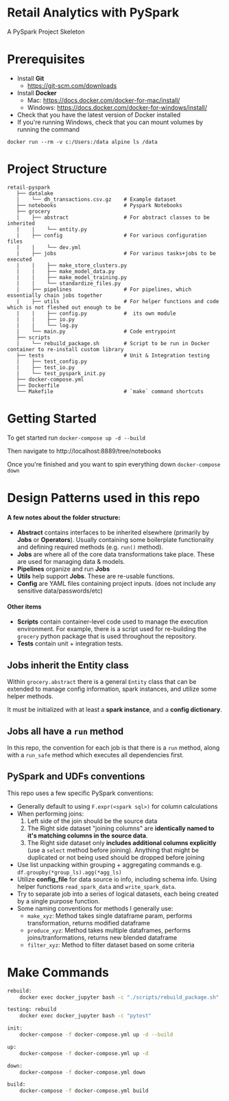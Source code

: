 # Retail Analytics with PySpark
A PySpark Project Skeleton
 
# Prerequisites
* Install **Git**
    - https://git-scm.com/downloads
* Install **Docker**
    - Mac: https://docs.docker.com/docker-for-mac/install/
    - Windows: https://docs.docker.com/docker-for-windows/install/
* Check that you have the latest version of Docker installed
* If you're running Windows, check that you can mount volumes by running the command 
  
`docker run --rm -v c:/Users:/data alpine ls /data`

# Project Structure

    retail-pyspark              
       ├── datalake           
       |    └── dh_transactions.csv.gz    # Example dataset
       ├── notebooks                      # Pyspark Notebooks
       ├── grocery  
       |    ├── abstract                  # For abstract classes to be inherited
       |    |    └── entity.py            
       |    ├── config                    # For various configuration files
       |    |    └── dev.yml              
       |    ├── jobs                      # For various tasks+jobs to be executed
       |    |    ├── make_store_clusters.py
       |    |    ├── make_model_data.py
       |    |    ├── make_model_training.py
       |    |    └── standardize_files.py
       |    ├── pipelines                 # For pipelines, which essentially chain jobs together
       |    ├── utils                     # For helper functions and code which is not fleshed out enough to be 
       |    |    ├── config.py            #  its own module
       |    |    ├── io.py
       |    |    └── log.py
       |    └── main.py                   # Code entrypoint
       ├── scripts                         
       |    └── rebuild_package.sh        # Script to be run in Docker container to re-install custom library
       ├── tests                          # Unit & Integration testing
       |    ├── test_config.py     
       |    ├── test_io.py
       |    └── test_pyspark_init.py            
       ├── docker-compose.yml
       ├── Dockerfile
       └── Makefile                       # `make` command shortcuts

# Getting Started

To get started run `docker-compose up -d --build`

Then navigate to http://localhost:8889/tree/notebooks

Once you're finished and you want to spin everything down `docker-compose down`

# Design Patterns used in this repo

#### A few notes about the folder structure:
* __Abstract__ contains interfaces to be inherited elsewhere (primarily by __Jobs__ or __Operators__). Usually containing some boilerplate functionality and defining required methods (e.g. `run()` method). 
* __Jobs__ are where all of the core data transformations take place. These are used for managing data & models.
* __Pipelines__ organize and run __Jobs__
* __Utils__ help support __Jobs__. These are re-usable functions.
* __Config__ are YAML files containing project inputs. (does not include any sensitive data/passwords/etc)  

#### Other items
* __Scripts__ contain container-level code used to manage the execution environment. For example, there is a script used for re-building the `grocery` python package that is used throughout the repository.
* __Tests__ contain unit + integration tests. 


## Jobs inherit the Entity class

Within `grocery.abstract` there is a general `Entity` class that can be extended to manage config information, spark instances, and utilize some helper methods.

It must be initialized with at least a __spark instance__, and a __config dictionary__. 

## Jobs all have a `run` method

In this repo, the convention for each job is that there is a `run` method, along with a `run_safe` method which executes all dependencies first.

## PySpark and UDFs conventions

This repo uses a few specific PySpark conventions:
* Generally default to using `F.expr(<spark sql>)` for column calculations
* When performing joins:
  1. Left side of the join should be the source data
  2. The Right side dataset "joining columns"  are __identically named to it's matching columns in the source data__.
  3. The Right side dataset only __includes additional columns explicitly__ (use a `select` method before joining). Anything that might be duplicated or not being used should be dropped before joining 
* Use list unpacking within grouping + aggregating commands e.g. `df.groupby(*group_ls).agg(*agg_ls)`
* Utilize **config_file** for data source io info, including schema info. Using helper functions `read_spark_data` and `write_spark_data`.
* Try to separate job into a series of logical datasets, each being created by a single purpose function. 
* Some naming conventions for methods I generally use:
  - `make_xyz`: Method takes single dataframe param, performs transformation, returns modified dataframe
  - `produce_xyz`: Method takes multiple dataframes, performs joins/tranformations, returns new blended dataframe
  - `filter_xyz`: Method to filter dataset based on some criteria

# Make Commands

```bash
rebuild:
	docker exec docker_jupyter bash -c "./scripts/rebuild_package.sh"

testing: rebuild
	docker exec docker_jupyter bash -c "pytest"

init:
	docker-compose -f docker-compose.yml up -d --build

up:
	docker-compose -f docker-compose.yml up -d

down:
	docker-compose -f docker-compose.yml down

build:
	docker-compose -f docker-compose.yml build
```